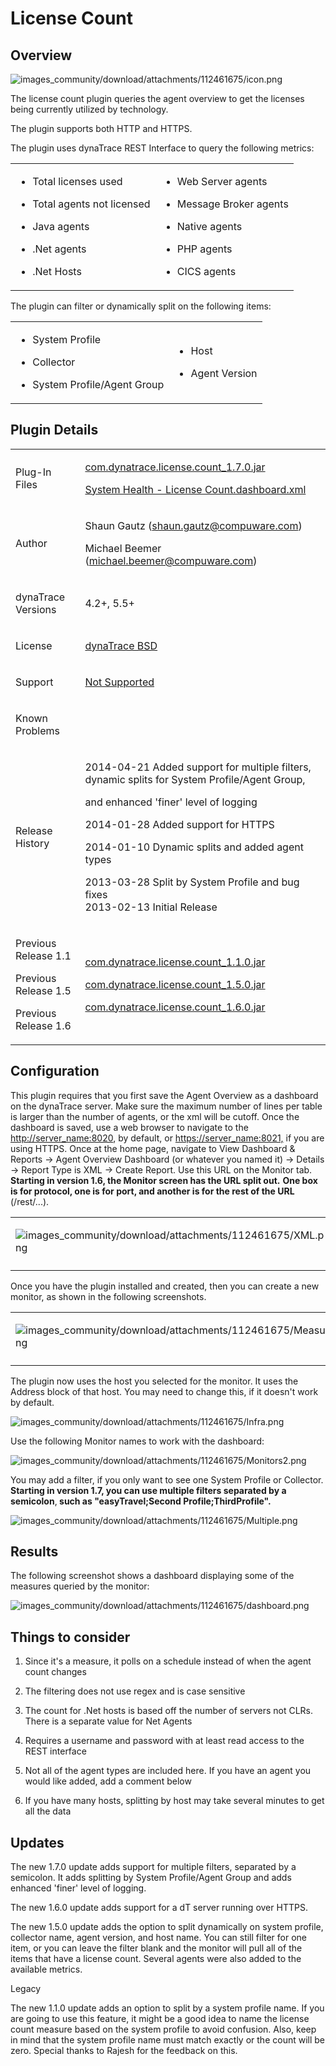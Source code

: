 <html xmlns="http://www.w3.org/1999/xhtml">
<head>
    <title>License Count</title>
    <meta http-equiv="Content-Type" content="text/html; charset=UTF-8"/>
    <meta http-equiv="X-UA-Compatible" content="IE=EmulateIE8" />
    <meta content="Scroll Wiki Publisher" name="generator"/>
    <link type="text/css" rel="stylesheet" href="css/blueprint/liquid.css" media="screen, projection"/>
    <link type="text/css" rel="stylesheet" href="css/blueprint/print.css" media="print"/>
    <link type="text/css" rel="stylesheet" href="css/content-style.css" media="screen, projection, print"/>
    <link type="text/css" rel="stylesheet" href="css/screen.css" media="screen, projection"/>
    <link type="text/css" rel="stylesheet" href="css/print.css" media="print"/>
</head>
<body>
                <h1>License Count</h1>
    <div class="section-2"  id="112461675_LicenseCount-Overview"  >
        <h2>Overview</h2>
    <p>
    </p>
            <img src="images_community/download/attachments/112461675/icon.png" alt="images_community/download/attachments/112461675/icon.png" class="confluence-embedded-image" />
            <p>
The license count plugin queries the agent overview to get the licenses being currently utilized by technology.    </p>
    <p>
    </p>
    <p>
The plugin supports both HTTP and HTTPS.    </p>
    <p>
The plugin uses dynaTrace REST Interface to query the following metrics:    </p>
    <div class="tablewrap">
        <table>
<thead class=" "></thead><tfoot class=" "></tfoot><tbody class=" ">    <tr>
            <td rowspan="1" colspan="1">
    <ul class=" "><li class=" ">    <p>
Total licenses used    </p>
</li><li class=" ">    <p>
Total agents not licensed    </p>
</li><li class=" ">    <p>
Java agents    </p>
</li><li class=" ">    <p>
.Net agents    </p>
</li><li class=" ">    <p>
.Net Hosts    </p>
</li></ul>            </td>
                <td rowspan="1" colspan="1">
    <ul class=" "><li class=" ">    <p>
Web Server agents    </p>
</li><li class=" ">    <p>
Message Broker agents    </p>
</li><li class=" ">    <p>
Native agents    </p>
</li><li class=" ">    <p>
PHP agents    </p>
</li><li class=" ">    <p>
CICS agents    </p>
</li></ul>            </td>
        </tr>
</tbody>        </table>
            </div>
    <p>
The plugin can filter or dynamically split on the following items:    </p>
    <div class="tablewrap">
        <table>
<thead class=" "></thead><tfoot class=" "></tfoot><tbody class=" ">    <tr>
            <td rowspan="1" colspan="1">
    <ul class=" "><li class=" ">    <p>
System Profile    </p>
</li><li class=" ">    <p>
Collector    </p>
</li><li class=" ">    <p>
System Profile/Agent Group    </p>
</li></ul>            </td>
                <td rowspan="1" colspan="1">
    <ul class=" "><li class=" ">    <p>
Host    </p>
</li><li class=" ">    <p>
Agent Version    </p>
</li></ul>            </td>
        </tr>
</tbody>        </table>
            </div>
    </div>
    <div class="section-2"  id="112461675_LicenseCount-PluginDetails"  >
        <h2>Plugin Details</h2>
    <div class="tablewrap">
        <table>
<thead class=" "></thead><tfoot class=" "></tfoot><tbody class=" ">    <tr>
            <td rowspan="1" colspan="1">
        <p>
Plug-In Files    </p>
            </td>
                <td rowspan="1" colspan="1">
        <p>
<a href="attachments_163546835_1_com.dynatrace.license.count_1.7.0.jar">com.dynatrace.license.count_1.7.0.jar</a>    </p>
    <p>
<a href="attachments_150700212_1_System_Health_-_License_Count.dashboard.xml">System Health - License Count.dashboard.xml</a>    </p>
            </td>
        </tr>
    <tr>
            <td rowspan="1" colspan="1">
        <p>
Author    </p>
            </td>
                <td rowspan="1" colspan="1">
        <p>
Shaun Gautz (<a href="mailto:shaun.gautz@compuware.com">shaun.gautz@compuware.com</a>)    </p>
    <p>
Michael Beemer (<a href="mailto:michael.beemer@compuware.com">michael.beemer@compuware.com</a>)    </p>
            </td>
        </tr>
    <tr>
            <td rowspan="1" colspan="1">
        <p>
dynaTrace Versions    </p>
            </td>
                <td rowspan="1" colspan="1">
        <p>
4.2+, 5.5+    </p>
            </td>
        </tr>
    <tr>
            <td rowspan="1" colspan="1">
        <p>
License    </p>
            </td>
                <td rowspan="1" colspan="1">
        <p>
<a href="attachments_5275722_2_dynaTraceBSD.txt">dynaTrace BSD</a>    </p>
            </td>
        </tr>
    <tr>
            <td rowspan="1" colspan="1">
        <p>
Support    </p>
            </td>
                <td rowspan="1" colspan="1">
        <p>
<a href="https://community/pages/createpage.action?spaceKey=DTFORUM&amp;title=Support+Levels">Not Supported</a>    </p>
            </td>
        </tr>
    <tr>
            <td rowspan="1" colspan="1">
        <p>
Known Problems    </p>
            </td>
                <td rowspan="1" colspan="1">
        <p>
    </p>
            </td>
        </tr>
    <tr>
            <td rowspan="1" colspan="1">
        <p>
Release History    </p>
            </td>
                <td rowspan="1" colspan="1">
        <p>
2014-04-21 Added support for multiple filters, dynamic splits for System Profile/Agent Group,    </p>
    <p>
and enhanced 'finer' level of logging    </p>
    <p>
2014-01-28 Added support for HTTPS    </p>
    <p>
2014-01-10 Dynamic splits and added agent types    </p>
    <p>
2013-03-28 Split by System Profile and bug fixes<br/>2013-02-13 Initial Release    </p>
            </td>
        </tr>
    <tr>
            <td rowspan="1" colspan="1">
        <p>
Previous Release 1.1    </p>
    <p>
Previous Release 1.5    </p>
    <p>
Previous Release 1.6    </p>
            </td>
                <td rowspan="1" colspan="1">
        <p>
<a href="attachments_116523392_1_com.dynatrace.license.count_1.1.0.jar">com.dynatrace.license.count_1.1.0.jar</a>    </p>
    <p>
<a href="attachments_150700207_1_com.dynatrace.license.count_1.5.0.jar">com.dynatrace.license.count_1.5.0.jar</a>    </p>
    <p>
<a href="attachments_155123724_1_com.dynatrace.license.count_1.6.0.jar">com.dynatrace.license.count_1.6.0.jar</a>    </p>
            </td>
        </tr>
</tbody>        </table>
            </div>
    </div>
    <div class="section-2"  id="112461675_LicenseCount-Configuration"  >
        <h2>Configuration</h2>
    <p>
This plugin requires that you first save the Agent Overview as a dashboard on the dynaTrace server. Make sure the maximum number of lines per table is larger than the number of agents, or the xml will be cutoff. Once the dashboard is saved, use a web browser to navigate to the <a href="http://server_name:8020">http://server_name:8020</a>, by default, or <a href="https://server_name:8021,">https://server_name:8021,</a> if you are using HTTPS. Once at the home page, navigate to View Dashboard &amp; Reports -&gt; Agent Overview Dashboard (or whatever you named it) -&gt; Details -&gt; Report Type is XML -&gt; Create Report. Use this URL on the Monitor tab. <strong class=" ">Starting in version 1.6, the Monitor screen has the URL split out.</strong> <strong class=" ">One box is for protocol, one is for port, and another is for the rest of the URL</strong> (/rest/...).    </p>
    <p>
    </p>
    <div class="tablewrap">
        <table>
<thead class=" "></thead><tfoot class=" "></tfoot><tbody class=" ">    <tr>
            <td rowspan="1" colspan="1">
        <p>
            <img src="images_community/download/attachments/112461675/XML.png" alt="images_community/download/attachments/112461675/XML.png" class="" />
            </p>
            </td>
                <td rowspan="1" colspan="1">
        <p>
            <img src="images_community/download/attachments/112461675/URL.png" alt="images_community/download/attachments/112461675/URL.png" class="" />
            </p>
            </td>
                <td rowspan="1" colspan="1">
        <p>
            <img src="images_community/download/attachments/112461675/Dashlet.png" alt="images_community/download/attachments/112461675/Dashlet.png" class="" />
            </p>
            </td>
        </tr>
    <tr>
            <td rowspan="1" colspan="1">
                </td>
                <td rowspan="1" colspan="1">
                </td>
                <td rowspan="1" colspan="1">
                </td>
        </tr>
</tbody>        </table>
            </div>
    <p>
Once you have the plugin installed and created, then you can create a new monitor, as shown in the following screenshots.    </p>
    <p>
    </p>
    <div class="tablewrap">
        <table>
<thead class=" "></thead><tfoot class=" "></tfoot><tbody class=" ">    <tr>
            <td rowspan="1" colspan="1">
        <p>
            <img src="images_community/download/attachments/112461675/Measures.png" alt="images_community/download/attachments/112461675/Measures.png" class="" />
            </p>
            </td>
                <td rowspan="1" colspan="1">
        <p>
            <img src="images_community/download/attachments/112461675/NewConfigure.png" alt="images_community/download/attachments/112461675/NewConfigure.png" class="" />
            </p>
            </td>
                <td rowspan="1" colspan="1">
        <p>
            <img src="images_community/download/attachments/112461675/Schedule.png" alt="images_community/download/attachments/112461675/Schedule.png" class="" />
            </p>
            </td>
        </tr>
    <tr>
            <td rowspan="1" colspan="1">
                </td>
                <td rowspan="1" colspan="1">
                </td>
                <td rowspan="1" colspan="1">
                </td>
        </tr>
</tbody>        </table>
            </div>
    <p>
The plugin now uses the host you selected for the monitor. It uses the Address block of that host. You may need to change this, if it doesn't work by default.    </p>
    <p>
            <img src="images_community/download/attachments/112461675/Infra.png" alt="images_community/download/attachments/112461675/Infra.png" class="confluence-embedded-image" />
            </p>
    <p>
Use the following Monitor names to work with the dashboard:    </p>
    <p>
            <img src="images_community/download/attachments/112461675/Monitors2.png" alt="images_community/download/attachments/112461675/Monitors2.png" class="confluence-embedded-image" />
            </p>
    <p>
You may add a filter, if you only want to see one System Profile or Collector. <strong class=" ">Starting in version 1.7, you can use multiple filters separated by a semicolon</strong>,<strong class=" "> such as &quot;easyTravel;Second Profile;ThirdProfile&quot;. </strong>    </p>
    <p>
            <img src="images_community/download/attachments/112461675/Multiple.png" alt="images_community/download/attachments/112461675/Multiple.png" class="confluence-embedded-image" />
            </p>
    </div>
    <div class="section-2"  id="112461675_LicenseCount-Results"  >
        <h2>Results</h2>
    <p>
The following screenshot shows a dashboard displaying some of the measures queried by the monitor:    </p>
    <p>
            <img src="images_community/download/attachments/112461675/dashboard.png" alt="images_community/download/attachments/112461675/dashboard.png" class="confluence-embedded-image" />
            </p>
    </div>
    <div class="section-2"  id="112461675_LicenseCount-Thingstoconsider"  >
        <h2>Things to consider</h2>
<ol class=" "><li class=" ">    <p>
Since it's a measure, it polls on a schedule instead of when the agent count changes    </p>
</li><li class=" ">    <p>
The filtering does not use regex and is case sensitive    </p>
</li><li class=" ">    <p>
The count for .Net hosts is based off the number of servers not CLRs. There is a separate value for Net Agents    </p>
</li><li class=" ">    <p>
Requires a username and password with at least read access to the REST interface    </p>
</li><li class=" ">    <p>
Not all of the agent types are included here. If you have an agent you would like added, add a comment below    </p>
</li><li class=" ">    <p>
If you have many hosts, splitting by host may take several minutes to get all the data    </p>
</li></ol>    </div>
    <div class="section-2"  id="112461675_LicenseCount-Updates"  >
        <h2>Updates</h2>
    <p>
The new 1.7.0 update adds support for multiple filters, separated by a semicolon. It adds splitting by System Profile/Agent Group and adds enhanced 'finer' level of logging.    </p>
    <p>
The new 1.6.0 update adds support for a dT server running over HTTPS.    </p>
    <p>
The new 1.5.0 update adds the option to split dynamically on system profile, collector name, agent version, and host name. You can still filter for one item, or you can leave the filter blank and the monitor will pull all of the items that have a license count. Several agents were also added to the available metrics.    </p>
    <p>
    </p>
    <p>
Legacy    </p>
    <p>
The new 1.1.0 update adds an option to split by a system profile name. If you are going to use this feature, it might be a good idea to name the license count measure based on the system profile to avoid confusion. Also, keep in mind that the system profile name must match exactly or the count will be zero. Special thanks to Rajesh for the feedback on this.    </p>
    </div>
            </div>
        </div>
        <div class="footer">
        </div>
    </div>
</body>
</html>
